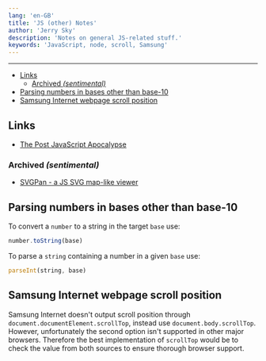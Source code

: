 ```yaml
---
lang: 'en-GB'
title: 'JS (other) Notes'
author: 'Jerry Sky'
description: 'Notes on general JS-related stuff.'
keywords: 'JavaScript, node, scroll, Samsung'
---
```


---

- [Links](#links)
    - [Archived *(sentimental)*](#archived-sentimental)
- [Parsing numbers in bases other than base-10](#parsing-numbers-in-bases-other-than-base-10)
- [Samsung Internet webpage scroll position](#samsung-internet-webpage-scroll-position)

## Links

- [The Post JavaScript Apocalypse](https://www.youtube.com/watch?v=99Zacm7SsWQ)

### Archived *(sentimental)*

- [SVGPan - a JS SVG map-like viewer](http://www.vleo.net/svgpan-a-javascript-svg-panzoomdrag-library/)

## Parsing numbers in bases other than base-10

To convert a `number` to a string in the target `base` use:

```javascript
number.toString(base)
```

To parse a `string` containing a number in a given `base` use:

```javascript
parseInt(string, base)
```

## Samsung Internet webpage scroll position

Samsung Internet doesn't output scroll position through `document.documentElement.scrollTop`, instead use `document.body.scrollTop`. However, unfortunately the second option isn't supported in other major browsers. Therefore the best implementation of `scrollTop` would be to check the value from both sources to ensure thorough browser support.
